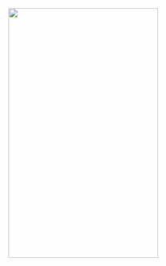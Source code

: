 <img src="https://github.com/kenantasdemir/swifttiktokuiapp/blob/main/intro.gif" width="300" height="500"/>
